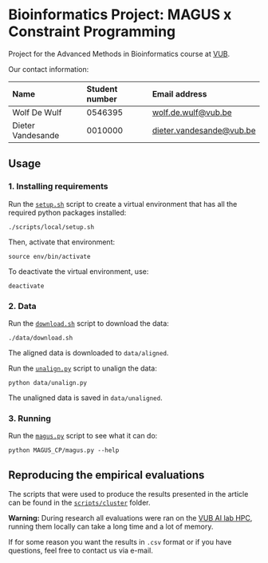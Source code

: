 # Bioinformatics Project: MAGUS x Constraint Programming

Project for the Advanced Methods in Bioinformatics course at [VUB](www.vub.be).

Our contact information:

| Name              | Student number | Email address                                               |
| :---------------- | :------------- | :---------------------------------------------------------- |
| Wolf De Wulf      | 0546395        | [wolf.de.wulf@vub.be](mailto:wolf.de.wulf@vub.be)           |
| Dieter Vandesande | 0010000        | [dieter.vandesande@vub.be](mailto:dieter.vandesande@vub.be) |

## Usage

### 1. Installing requirements
Run the [`setup.sh`](scripts/local/setup.sh) script to create a virtual environment that has all the required python packages installed:

```console
./scripts/local/setup.sh
```

Then, activate that environment:

```console
source env/bin/activate
```

To deactivate the virtual environment, use:

```console
deactivate
```

### 2. Data

Run the [`download.sh`](data/download.sh) script to download the data:

```console
./data/download.sh
```

The aligned data is downloaded to `data/aligned`.

Run the [`unalign.py`](data/unalign.py) script to unalign the data:

```console
python data/unalign.py
```

The unaligned data is saved in `data/unaligned`.

### 3. Running

Run the [`magus.py`](MAGUS_CP/run.py) script to see what it can do:

```console
python MAGUS_CP/magus.py --help
```

## Reproducing the empirical evaluations

The scripts that were used to produce the results presented in the article can be found in the [`scripts/cluster`](scripts/cluster) folder.  

**Warning:** During research all evaluations were ran on the [VUB AI lab HPC](https://comopc3.vub.ac.be/), running them locally can take a long time and a lot of memory.

If for some reason you want the results in `.csv` format or if you have questions, feel free to contact us via e-mail.
